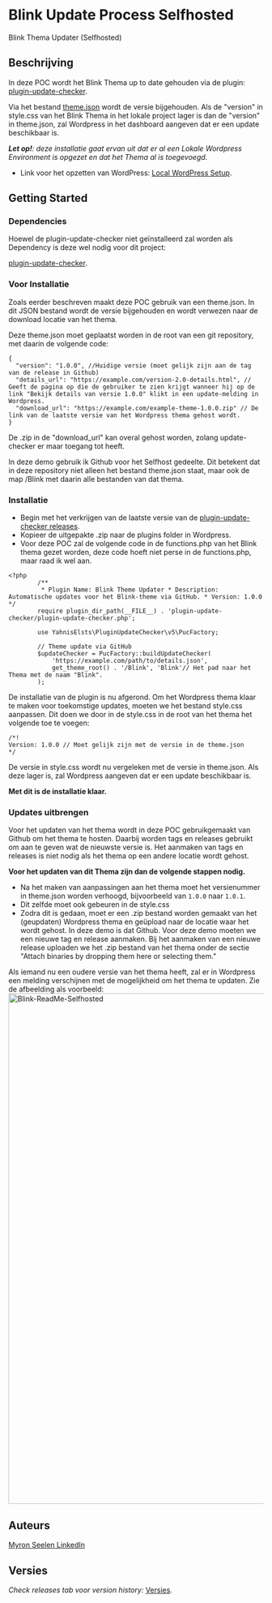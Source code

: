
# Blink Update Process Selfhosted

Blink Thema Updater (Selfhosted)

## Beschrijving

In deze POC wordt het Blink Thema up to date gehouden via de plugin: [plugin-update-checker](https://github.com/YahnisElsts/plugin-update-checker).

Via het bestand [theme.json](https://github.com/Myron1271/blink/blob/master/theme.json) wordt de versie bijgehouden. Als de "version" in style.css van het Blink Thema in het lokale project lager is dan de "version" in theme.json, zal Wordpress in het dashboard aangeven dat er een update beschikbaar is.

***Let op!**: deze installatie gaat ervan uit dat er al een Lokale Wordpress Environment is opgezet en dat het Thema al is toegevoegd.*

* Link voor het opzetten van WordPress: [Local WordPress Setup](https://jetpack.com/resources/wordpress-localhost/).

## Getting Started

### Dependencies

Hoewel de plugin-update-checker niet geïnstalleerd zal worden als Dependency is deze wel nodig voor dit project:

[plugin-update-checker](https://github.com/YahnisElsts/plugin-update-checker).

### Voor Installatie

Zoals eerder beschreven maakt deze POC gebruik van een theme.json. In dit JSON bestand wordt de versie bijgehouden en wordt verwezen naar de download locatie van het thema.

Deze theme.json moet geplaatst worden in de root van een git repository, met daarin de volgende code:

    {  
      "version": "1.0.0", //Huidige versie (moet gelijk zijn aan de tag van de release in Github)  
      "details_url": "https://example.com/version-2.0-details.html", // Geeft de pagina op die de gebruiker te zien krijgt wanneer hij op de link "Bekijk details van versie 1.0.0" klikt in een update-melding in Wordpress.   
      "download_url": "https://example.com/example-theme-1.0.0.zip" // De link van de laatste versie van het Wordpress thema gehost wordt. 
    }

De .zip in de "download_url" kan overal gehost worden, zolang update-checker er maar toegang tot heeft.

In deze demo gebruik ik Github voor het Selfhost gedeelte. Dit betekent dat in deze repository niet alleen het bestand theme.json staat, maar ook de map /Blink met daarin alle bestanden van dat thema.

### Installatie

- Begin met het verkrijgen van de laatste versie van de [plugin-update-checker releases](https://github.com/YahnisElsts/plugin-update-checker/releases).
- Kopieer de uitgepakte .zip naar de plugins folder in Wordpress.
- Voor deze POC zal de volgende code in de functions.php van het Blink thema gezet worden, deze code hoeft niet perse in de functions.php, maar raad ik wel aan.

```
<?php  
        /**  
         * Plugin Name: Blink Theme Updater * Description: Automatische updates voor het Blink-theme via GitHub. * Version: 1.0.0 */  
        require plugin_dir_path(__FILE__) . 'plugin-update-checker/plugin-update-checker.php';  
          
        use YahnisElsts\PluginUpdateChecker\v5\PucFactory;  
          
        // Theme update via GitHub  
        $updateChecker = PucFactory::buildUpdateChecker(  
            'https://example.com/path/to/details.json',  
            get_theme_root() . '/Blink', 'Blink'// Het pad naar het Thema met de naam "Blink".
        );
```

De installatie van de plugin is nu afgerond. Om het Wordpress thema klaar te maken voor toekomstige updates,
moeten we het bestand style.css aanpassen.
Dit doen we door in de style.css in de root van het thema het volgende toe te voegen:
```
/*!  
Version: 1.0.0 // Moet gelijk zijn met de versie in de theme.json  
*/
```

De versie in style.css wordt nu vergeleken met de versie in theme.json. Als deze lager is, zal Wordpress aangeven dat er een update beschikbaar is.

**Met dit is de installatie klaar.**

### Updates uitbrengen

Voor het updaten van het thema wordt in deze POC gebruikgemaakt van Github om het thema te hosten. 
Daarbij worden tags en releases gebruikt om aan te geven wat de nieuwste versie is. 
Het aanmaken van tags en releases is niet nodig als het thema op een andere locatie wordt gehost.

**Voor het updaten van dit Thema zijn dan de volgende stappen nodig.**

- Na het maken van aanpassingen aan het thema moet het versienummer in theme.json worden verhoogd, bijvoorbeeld van `1.0.0` naar `1.0.1`.
- Dit zelfde moet ook gebeuren in de style.css
- Zodra dit is gedaan, moet er een .zip bestand worden gemaakt van het (geupdaten) Wordpress thema en geüpload naar de locatie waar het wordt gehost. In deze demo is dat Github.
Voor deze demo moeten we een nieuwe tag en release aanmaken. Bij het aanmaken van een nieuwe release uploaden we het .zip bestand van het thema onder de sectie "Attach binaries by dropping them here or selecting them."

Als iemand nu een oudere versie van het thema heeft, zal er in Wordpress een melding verschijnen met de mogelijkheid om het thema te updaten. Zie de afbeelding als voorbeeld:
<img width="1007" alt="Blink-ReadMe-Selfhosted" src="https://github.com/user-attachments/assets/491a2c66-da70-44db-8023-18800d12e7dd" />

## Auteurs

[Myron Seelen LinkedIn](https://www.linkedin.com/in/myron-seelen/)

## Versies

*Check releases tab voor version history:*
[Versies](https://github.com/Myron1271/blink/releases).



